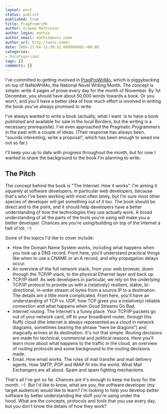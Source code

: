 ```yaml
---
layout: post
status: publish
published: true
title: PragProWriMo
author: Graeme Mathieson
author_login: mathie
author_email: mathie@woss.name
author_url: http://woss.name/
date: 2009-11-04 15:39:52.000000000 +00:00
categories:
- Uncategorized
tags: []
comments: []
---
```

<p>I've committed to getting involved in <a href="http://praglife.typepad.com/pragmatic_life/2009/10/prag-pro-wri-mo.html">PragProWriMo</a>, which is piggybacking on top of NaNoWriMo, the National Novel Writing Month. The concept is simple: write 4 pages of prose every day for the month of November. By 1st December, you should have about 50,000 words towards a book. Or you won't, and you'll have a better idea of how much effort is involved in writing the book you've always promised to write.</p>
<p>I've always wanted to write a book (actually, what I want &nbsp;is to have a book published and available for sale in the local Borders, but the writing is a necessary prerequisite). I've even approached the Pragmatic Programmers in the past with a couple of ideas. (Their response has always been, "sounds interesting, write a proposal", which has been enough to weed me out so far.)</p>
<p>I'll keep you up to date with progress throughout the month, but for now I wanted to share the background to the book I'm planning to write.</p>
<h2>The Pitch</h2>
<p>The concept behind the book is "The Internet: How it works". I'm aiming it squarely at software developers; in particular web developers, because that's who I've been working with most often lately, but I'm sure most other species of developer will get something out of it too. The book should be direct and to the point, and it should help developers have a better understanding of how the technologies they use actually work. A broad understanding of all the parts of the tools you're using will make you a better developer. Chances are you're using/building on top of the Internet a hell of lot. :-)</p>
<p>Some of the topics I'd like to cover include:</p>
<ul>
<li>How the Domain Name System works, including what happens when you look up a DNS record. From here, you'll understand practical things like when to use a CNAME or an A record, and why propagation delays occur.</li>
<li>An overview of the full network stack, from your web browser, down through the TCP/IP stack, to the physical Ethernet layer and back up.</li>
<li>TCP/IP itself. As web developers in particular, we rely on the underlying TCP/IP protocol to provide us with a (relatively) resilient, stable, bi-directional, in-order stream of bytes from a source IP to a destination. The details are a little more complicated. From here, you'll have an understanding of TCP vs. UDP, how TCP gives you a (relatively) reliable connection and what happens when Good Streams Go Bad.</li>
<li>Internet routing. The Internet's a funny place. Your TCP/IP packets go out of your network card, off to your broadband router, through this fluffy cloud (the Internet is always represented as a cloud in network diagrams, sometimes bearing the phrase "here be dragons") and magically arrives at its destination. It's not that simple. Routing decisions are made for technical, commercial and political reasons. Here you'll learn more about what happens to the traffic in the cloud, an overview of routing protocols and some background to the routing decisions made.</li>
<li>Email. How email works. The roles of mail transfer and mail delivery agents. How SMTP, POP and IMAP fit into the world. What Mail Exchangers are all about. Spam and spam fighting mechanisms.</li>
</ul>
<p>That's all I've got so far. Chances are it's enough to keep me busy for the month. :-) &nbsp;But I'd like to know, what are you, the software developer (my target audience) would like to learn? I'm looking to help you develop better software by better understanding the stuff you're using under the hood.&nbsp;What are the concepts, protocols and tools that you use every day, but you don't know the details of how they work?</p>
<ul>
</ul>
<p>&nbsp;</p>
